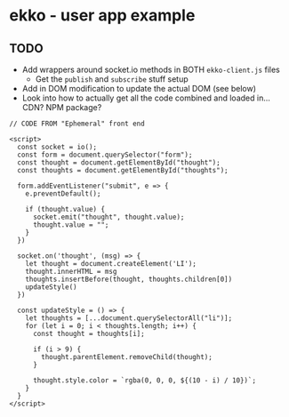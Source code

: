 # ekko - user app example

## TODO

- Add wrappers around socket.io methods in BOTH `ekko-client.js` files
  - Get the `publish` and `subscribe` stuff setup
- Add in DOM modification to update the actual DOM (see below)
- Look into how to actually get all the code combined and loaded in... CDN? NPM package?

```
// CODE FROM "Ephemeral" front end

<script>
  const socket = io();
  const form = document.querySelector("form");
  const thought = document.getElementById("thought");
  const thoughts = document.getElementById("thoughts");

  form.addEventListener("submit", e => {
    e.preventDefault();

    if (thought.value) {
      socket.emit("thought", thought.value);
      thought.value = "";
    }
  })

  socket.on('thought', (msg) => {
    let thought = document.createElement('LI');
    thought.innerHTML = msg
    thoughts.insertBefore(thought, thoughts.children[0])
    updateStyle()
  })

  const updateStyle = () => {
    let thoughts = [...document.querySelectorAll("li")];
    for (let i = 0; i < thoughts.length; i++) {
      const thought = thoughts[i];

      if (i > 9) {
        thought.parentElement.removeChild(thought);
      }

      thought.style.color = `rgba(0, 0, 0, ${(10 - i) / 10})`;
    }
  }
</script>

```
